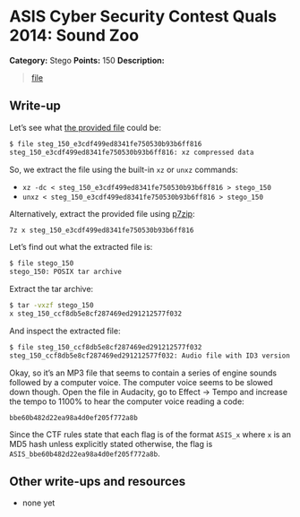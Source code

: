 # ASIS Cyber Security Contest Quals 2014: Sound Zoo

**Category:** Stego
**Points:** 150
**Description:**

> [file](steg_150_e3cdf499ed8341fe750530b93b6ff816)

## Write-up

Let’s see what [the provided file](steg_150_e3cdf499ed8341fe750530b93b6ff816) could be:

```bash
$ file steg_150_e3cdf499ed8341fe750530b93b6ff816
steg_150_e3cdf499ed8341fe750530b93b6ff816: xz compressed data
```

So, we extract the file using the built-in `xz` or `unxz` commands:

* `xz -dc < steg_150_e3cdf499ed8341fe750530b93b6ff816 > stego_150`
* `unxz < steg_150_e3cdf499ed8341fe750530b93b6ff816 > stego_150`

Alternatively, extract the provided file using [p7zip](http://p7zip.sourceforge.net/):

```bash
7z x steg_150_e3cdf499ed8341fe750530b93b6ff816
```

Let’s find out what the extracted file is:

```bash
$ file stego_150
stego_150: POSIX tar archive
```

Extract the tar archive:

```bash
$ tar -vxzf stego_150
x steg_150_ccf8db5e8cf287469ed291212577f032
```

And inspect the extracted file:

```bash
$ file steg_150_ccf8db5e8cf287469ed291212577f032
steg_150_ccf8db5e8cf287469ed291212577f032: Audio file with ID3 version 2.3.0, contains: MPEG ADTS, layer III, v1, 192 kbps, 44.1 kHz, JntStereo
```

Okay, so it’s an MP3 file that seems to contain a series of engine sounds followed by a computer voice. The computer voice seems to be slowed down though. Open the file in Audacity, go to Effect → Tempo and increase the tempo to 1100% to hear the computer voice reading a code:

```
bbe60b482d22ea98a4d0ef205f772a8b
```

Since the CTF rules state that each flag is of the format `ASIS_x` where `x` is an MD5 hash unless explicitly stated otherwise, the flag is `ASIS_bbe60b482d22ea98a4d0ef205f772a8b`.

## Other write-ups and resources

* none yet
